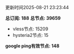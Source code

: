 更新时间2025-08-21 23:23:44

**总订阅: 188**
**总节点: 39659**
- vless节点: 15209
- hysteria2节点: 15

**google ping有效节点: 148**
